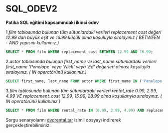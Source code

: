 # SQL_ODEV2
**Patika SQL eğitimi kapsamındaki ikinci ödev**

1._film tablosunda bulunan tüm sütunlardaki verileri replacement cost değeri 12.99 dan büyük eşit ve 16.99 küçük olma koşuluyla sıralayınız ( BETWEEN - AND yapısını kullanınız.)_
```sql
SELECT * FROM film WHERE replacement_cost BETWEEN 12.99 AND 16.99;  
```
2._actor tablosunda bulunan first_name ve last_name sütunlardaki verileri first_name 'Penelope' veya 'Nick' veya 'Ed' değerleri olması koşuluyla sıralayınız. ( IN operatörünü kullanınız.)_
```sql
SELECT first_name, last_name FROM actor WHERE first_name IN ('Penelope','Nick','Ed') ;
```
3._film tablosunda bulunan tüm sütunlardaki verileri rental_rate 0.99, 2.99, 4.99 VE replacement_cost 12.99, 15.99, 28.99 olma koşullarıyla sıralayınız. ( IN operatörünü kullanınız.)_
```sql 
SELECT * FROM film WHERE rental_rate IN (0.99, 2.99, 4.99) AND replacement_cost IN (12.99, 15.99, 28.99)
```
Sorgu senaryolarını [dvdrental.tar](https://www.postgresqltutorial.com/wp-content/uploads/2019/05/dvdrental.zip)  isimli dosyayı indirerek gerçekleştirebilirsiniz.
